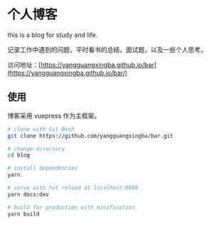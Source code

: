 # 个人博客

this is a blog for study and life.

记录工作中遇到的问题，平时看书的总结，面试题，以及一些个人思考。

访问地址：[https://yangguangxingba.github.io/bar](https://yangguangxingba.github.io/bar/)

## 使用

博客采用 vuepress 作为主框架。

```sh
# clone with Git Bash
git clone https://github.com/yangguangxingba/bar.git

# change directory
cd blog

# install dependencies
yarn

# serve with hot reload at localhost:8080
yarn docs:dev

# build for production with minification
yarn build
```